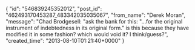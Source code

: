  {
   "id": "546839245352012",
   "post_id": "462493170453287_483342035035067",
   "from_name": "Derek Moran",
   "message": "Chad Brodgesell: \"ask the bank for this: \"...for the original instrument of indebtedness in its original form.\" is this because they have modified it in some fashion? which would void it? I think/guess?",
   "created_time": "2013-08-10T01:21:40+0000"
 }

